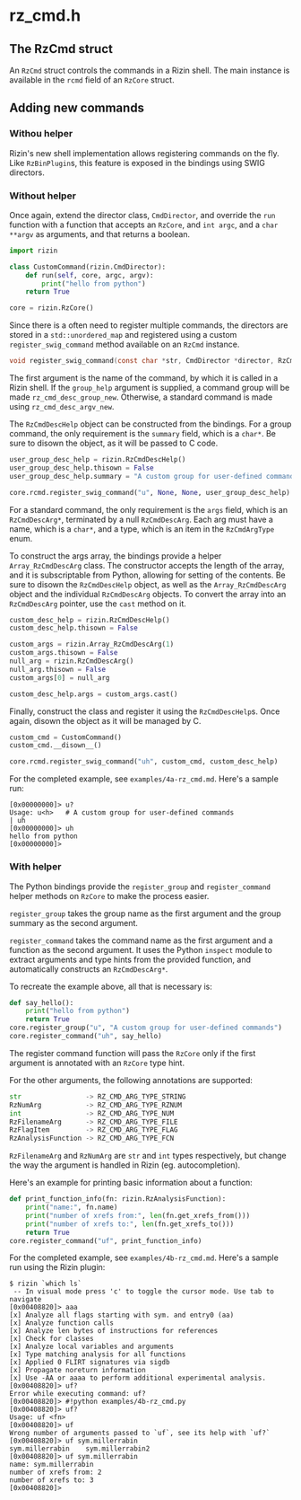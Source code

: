 # rz_cmd.h

## The RzCmd struct
An `RzCmd` struct controls the commands in a Rizin shell.
The main instance is available in the `rcmd` field of an `RzCore` struct.

## Adding new commands
### Withou helper
Rizin's new shell implementation allows registering commands on the fly.
Like `RzBinPlugin`s, this feature is exposed in the bindings using SWIG directors.

### Without helper
Once again, extend the director class, `CmdDirector`, and override the `run` function with a function that accepts an `RzCore`, and `int argc`, and a `char **argv` as arguments, and that returns a boolean.

```py
import rizin

class CustomCommand(rizin.CmdDirector):
    def run(self, core, argc, argv):
        print("hello from python")
	return True

core = rizin.RzCore()
```

Since there is a often need to register multiple commands, the directors are stored in a `std::unordered_map` and registered using a custom `register_swig_command` method available on an `RzCmd` instance.

```c
void register_swig_command(const char *str, CmdDirector *director, RzCmdDescHelp *help, RzCmdDescHelp *group_help = NULL)
```

The first argument is the name of the command, by which it is called in a Rizin shell.
If the `group_help` argument is supplied, a command group will be made `rz_cmd_desc_group_new`.
Otherwise, a standard command is made using `rz_cmd_desc_argv_new`.

The `RzCmdDescHelp` object can be constructed from the bindings.
For a group command, the only requirement is the `summary` field, which is a `char*`.
Be sure to disown the object, as it will be passed to C code.

```py
user_group_desc_help = rizin.RzCmdDescHelp()
user_group_desc_help.thisown = False
user_group_desc_help.summary = "A custom group for user-defined commands"

core.rcmd.register_swig_command("u", None, None, user_group_desc_help)
```

For a standard command, the only requirement is the `args` field, which is an `RzCmdDescArg*`, terminated by a null `RzCmdDescArg`.
Each arg must have a name, which is a `char*`, and a type, which is an item in the `RzCmdArgType` enum.

To construct the args array, the bindings provide a helper `Array_RzCmdDescArg` class.
The constructor accepts the length of the array, and it is subscriptable from Python, allowing for setting of the contents.
Be sure to disown the `RzCmdDescHelp` object, as well as the `Array_RzCmdDescArg` object and the individual `RzCmdDescArg` objects.
To convert the array into an `RzCmdDescArg` pointer, use the `cast` method on it.

```py
custom_desc_help = rizin.RzCmdDescHelp()
custom_desc_help.thisown = False

custom_args = rizin.Array_RzCmdDescArg(1)
custom_args.thisown = False
null_arg = rizin.RzCmdDescArg()
null_arg.thisown = False
custom_args[0] = null_arg

custom_desc_help.args = custom_args.cast()
```

Finally, construct the class and register it using the `RzCmdDescHelp`s.
Once again, disown the object as it will be managed by C.
```py
custom_cmd = CustomCommand()
custom_cmd.__disown__()

core.rcmd.register_swig_command("uh", custom_cmd, custom_desc_help)
```

For the completed example, see `examples/4a-rz_cmd.md`.
Here's a sample run:
```
[0x00000000]> u?
Usage: u<h>   # A custom group for user-defined commands
| uh
[0x00000000]> uh
hello from python
[0x00000000]>
```

### With helper
The Python bindings provide the `register_group` and `register_command` helper methods on `RzCore` to make the process easier.

`register_group` takes the group name as the first argument and the group summary as the second argument.

`register_command` takes the command name as the first argument and a function as the second argument. It uses the Python `inspect` module to extract arguments and type hints from the provided function, and automatically constructs an `RzCmdDescArg*`.

To recreate the example above, all that is necessary is:

```py
def say_hello():
    print("hello from python")
    return True
core.register_group("u", "A custom group for user-defined commands")
core.register_command("uh", say_hello)
```

The register command function will pass the `RzCore` only if the first argument is annotated with an `RzCore` type hint.

For the other arguments, the following annotations are supported:
```py
str                -> RZ_CMD_ARG_TYPE_STRING
RzNumArg           -> RZ_CMD_ARG_TYPE_RZNUM
int                -> RZ_CMD_ARG_TYPE_NUM
RzFilenameArg      -> RZ_CMD_ARG_TYPE_FILE
RzFlagItem         -> RZ_CMD_ARG_TYPE_FLAG
RzAnalysisFunction -> RZ_CMD_ARG_TYPE_FCN
```

`RzFilenameArg` and `RzNumArg` are `str` and `int` types respectively, but change the way the argument is handled in Rizin (eg. autocompletion).

Here's an example for printing basic information about a function:
```py
def print_function_info(fn: rizin.RzAnalysisFunction):
    print("name:", fn.name)
    print("number of xrefs from:", len(fn.get_xrefs_from()))
    print("number of xrefs to:", len(fn.get_xrefs_to()))
    return True
core.register_command("uf", print_function_info)
```

For the completed example, see `examples/4b-rz_cmd.md`.
Here's a sample run using the Rizin plugin:
```
$ rizin `which ls`
 -- In visual mode press 'c' to toggle the cursor mode. Use tab to navigate
[0x00408820]> aaa
[x] Analyze all flags starting with sym. and entry0 (aa)
[x] Analyze function calls
[x] Analyze len bytes of instructions for references
[x] Check for classes
[x] Analyze local variables and arguments
[x] Type matching analysis for all functions
[x] Applied 0 FLIRT signatures via sigdb
[x] Propagate noreturn information
[x] Use -AA or aaaa to perform additional experimental analysis.
[0x00408820]> uf?
Error while executing command: uf?
[0x00408820]> #!python examples/4b-rz_cmd.py
[0x00408820]> uf?
Usage: uf <fn>
[0x00408820]> uf
Wrong number of arguments passed to `uf`, see its help with `uf?`
[0x00408820]> uf sym.millerrabin
sym.millerrabin    sym.millerrabin2
[0x00408820]> uf sym.millerrabin
name: sym.millerrabin
number of xrefs from: 2
number of xrefs to: 3
[0x00408820]>
```
